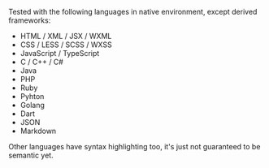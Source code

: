 Tested with the following languages in native environment, except derived frameworks:

- HTML / XML / JSX / WXML
- CSS / LESS / SCSS / WXSS
- JavaScript / TypeScript
- C / C++ / C#
- Java
- PHP
- Ruby
- Pyhton
- Golang
- Dart
- JSON
- Markdown

Other languages have syntax highlighting too, it's just not guaranteed to be semantic yet.